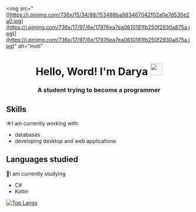 <img src="[[https://i.pinimg.com/736x/15/34/88/153488ba983467042f02a0e7d530e2a0.jpg](https://i.pinimg.com/736x/17/97/6e/17976ea7ea0610181fb250f2930a875a.jpg)](https://i.pinimg.com/736x/17/97/6e/17976ea7ea0610181fb250f2930a875a.jpg)" alt="moti"
<h1 align="center">Hello, Word! I'm Darya</a> 
<img src="https://github.com/blackcater/blackcater/raw/main/images/Hi.gif" height="32"/></h1>
<h3 align="center">A student trying to become a programmer</h3>

## Skills
☀️I am currently working with:
- databases
- developing desktop and web applications
## Languages studied
💫I am currently studying
- C#
- Kotlin

[![Top Langs](https://github-readme-stats.vercel.app/api/top-langs/?username=dex1fy&layout=compact)](https://github.com/dex1fy/github-readme-stats)
